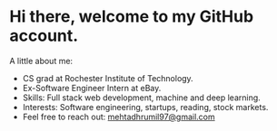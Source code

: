 # Hi there, welcome to my GitHub account.

A little about me:
- CS grad at Rochester Institute of Technology. 
- Ex-Software Engineer Intern at eBay.
- Skills: Full stack web development, machine and deep learning.
- Interests: Software engineering, startups, reading, stock markets.
- Feel free to reach out: mehtadhrumil97@gmail.com
